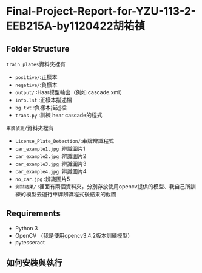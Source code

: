 # Final-Project-Report-for-YZU-113-2-EEB215A-by1120422胡祐禎

## Folder Structure

`train_plates`資料夾裡有
- `positive/`:正樣本
- `negative/`:負樣本
- `output/`  :Haar模型輸出（例如 cascade.xml）
- `info.lst` :正樣本描述檔
- `bg.txt`   :負樣本描述檔
- `trans.py` :訓練 hear cascade的程式
  
`車牌偵測/`資料夾裡有
- `License_Plate_Detection/`:車牌辨識程式
- `car_example1.jpg`        :辨識圖片1
- `car_example2.jpg`        :辨識圖片2
- `car_example3.jpg`        :辨識圖片3
- `car_example4.jpg`        :辨識圖片4
- `no_car.jpg`              :辨識圖片5
- `測試結果/`                :裡面有兩個資料夾，分別存放使用opencv提供的模型、我自己所訓練的模型去運行車牌辨識程式後結果的截圖

## Requirements
- Python 3
- OpenCV     （我是使用opencv3.4.2版本訓練模型）
- pytesseract
## 如何安裝與執行
